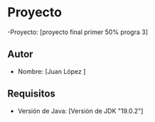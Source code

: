 # Proyecto  
-Proyecto: [proyecto final primer 50% progra 3]

## Autor
- Nombre: [Juan López ]

## Requisitos
- Versión de Java: [Versión de JDK "19.0.2"]



